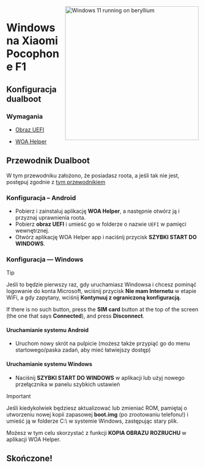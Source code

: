 <img align="right" src="https://github.com/n00b69/woa-beryllium/blob/main/beryllium.png" width="350" alt="Windows 11 running on beryllium">

# Windows na Xiaomi Pocophone F1

## Konfiguracja dualboot

### Wymagania
- [Obraz UEFI](https://github.com/n00b69/woa-beryllium/releases/tag/UEFI)

- [WOA Helper](https://github.com/n00b69/woa-helper/releases/tag/APK)

## Przewodnik Dualboot
W tym przewodniku założono, że posiadasz roota, a jeśli tak nie jest, postępuj zgodnie z [tym przewodnikiem](root.md)

### Konfiguracja – Android
- Pobierz i zainstaluj aplikację **WOA Helper**, a następnie otwórz ją i przyznaj uprawnienia roota.
- Pobierz **obraz UEFI** i umieść go w folderze o nazwie `UEFI` w pamięci wewnętrznej.
- Otwórz aplikację WOA Helper app i naciśnij przycisk **SZYBKI START DO WINDOWS**.

### Konfiguracja — Windows
> [!Tip]
> Jeśli to będzie pierwszy raz, gdy uruchamiasz Windowsa i chcesz pominąć logowanie do konta Microsoft, wciśnij przycisk **Nie mam Internetu** w etapie WiFi, a gdy zapytany, wciśnij **Kontynuuj z ograniczoną konfiguracją**.
>
> If there is no such button, press the **SIM card** button at the top of the screen (the one that says **Connected**), and press **Disconnect**.

#### Uruchamianie systemu Android
- Uruchom nowy skrót na pulpicie (możesz także przypiąć go do menu startowego/paska zadań, aby mieć łatwiejszy dostęp)

#### Uruchamianie systemu Windows
- Naciśnij **SZYBKI START DO WINDOWS** w aplikacji lub użyj nowego przełącznika w panelu szybkich ustawień

> [!Important]
> Jeśli kiedykolwiek będziesz aktualizować lub zmieniać ROM, pamiętaj o utworzeniu nowej kopii zapasowej **boot.img** (po zrootowaniu telefonu!) i umieść ją w folderze C:\ w systemie Windows, zastępując stary plik.
>
> Możesz w tym celu skorzystać z funkcji **KOPIA OBRAZU ROZRUCHU** w aplikacji WOA Helper.

## Skończone!
